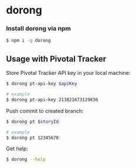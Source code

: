 # dorong

### Install dorong via npm

```bash
$ npm i -g dorong
```

## Usage with Pivotal Tracker

Store Pivotal Tracker API key in your local machine:

```bash
$ dorong pt-api-key $apiKey

# example
$ dorong pt-api-key 213821673129836
```

Push commit to created branch:

```bash
$ dorong pt $storyId

# example
$ dorong pt 12345678
```

Get help:

```bash
$ dorong --help
```
